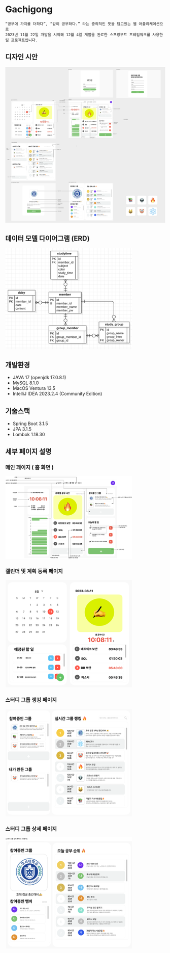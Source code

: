 # Gachigong
```
“공부에 가치를 더하다”, “같이 공부하다.” 라는 중의적인 뜻을 담고있는 웹 어플리케이션으로
2023년 11월 22일 개발을 시작해 12월 4일 개발을 완료한 스프링부트 프레임워크를 사용한
팀 프로젝트입니다.
```
## 디자인 시안
<img src="./img/gachigong.png" />

## 데이터 모델 다이어그램 (ERD)
<img width="400" src="./img/erd.png" />

## 개발환경
- JAVA 17 (openjdk 17.0.8.1)
- MySQL 8.1.0
- MacOS Ventura 13.5
- IntelliJ IDEA 2023.2.4 (Community Edition)

## 기술스택
- Spring Boot 3.1.5
- JPA 3.1.5
- Lombok 1.18.30

## 세부 페이지 설명
### 메인 페이지 ( 홈 화면 )
<img width="400" src="./img/gachigong_main.png" />

### 캘린더 및 계획 등록 페이지
<img width="400" src="./img/gachigong_calendar.png" />

### 스터디 그룹 랭킹 페이지
<img width="400" src="./img/gachigong_group.png" />

### 스터디 그룹 상세 페이지
<img width="400" src="./img/gachigong_detail_group.png" />